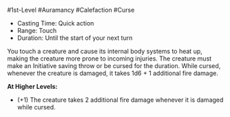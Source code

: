 #1st-Level #Auramancy #Calefaction #Curse
 
- Casting Time: Quick action
- Range: Touch
- Duration: Until the start of your next turn  

You touch a creature and cause its internal body systems to heat up, making the creature more prone to incoming injuries. The creature must make an Initiative saving throw or be cursed for the duration. While cursed, whenever the creature is damaged, it takes 1d6 + 1 additional fire damage.
 
**At Higher Levels:** 
* (+1) The creature takes 2 additional fire damage whenever it is damaged while cursed.